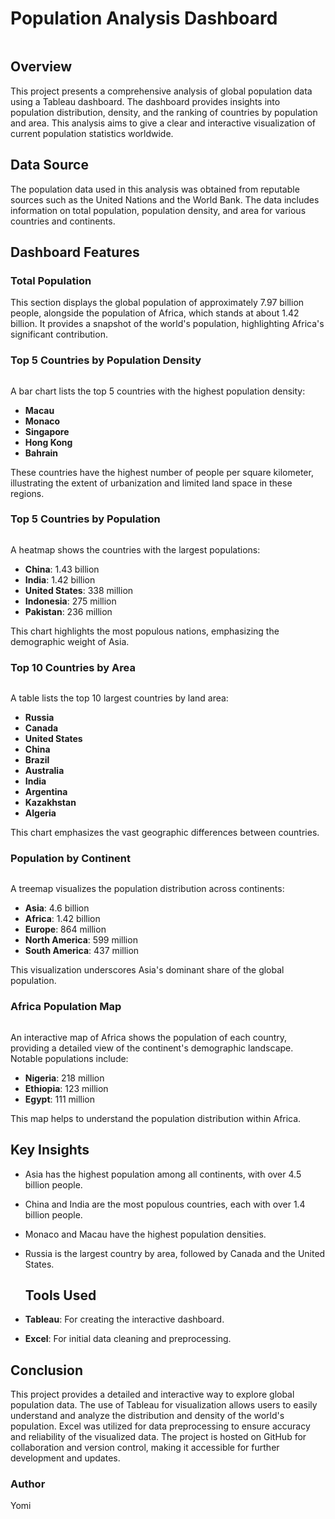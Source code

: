 # Population Analysis Dashboard

![]()

## Overview

This project presents a comprehensive analysis of global population data using a Tableau dashboard. The dashboard provides insights into population distribution, density, and the ranking of countries by population and area. This analysis aims to give a clear and interactive visualization of current population statistics worldwide.


## Data Source

The population data used in this analysis was obtained from reputable sources such as the United Nations and the World Bank. The data includes information on total population, population density, and area for various countries and continents.

## Dashboard Features

### Total Population

This section displays the global population of approximately 7.97 billion people, alongside the population of Africa, which stands at about 1.42 billion. It provides a snapshot of the world's population, highlighting Africa's significant contribution.

### Top 5 Countries by Population Density


![]()

A bar chart lists the top 5 countries with the highest population density:
- **Macau**
- **Monaco**
- **Singapore**
- **Hong Kong**
- **Bahrain**

These countries have the highest number of people per square kilometer, illustrating the extent of urbanization and limited land space in these regions.

### Top 5 Countries by Population

![]()

A heatmap shows the countries with the largest populations:
- **China**: 1.43 billion
- **India**: 1.42 billion
- **United States**: 338 million
- **Indonesia**: 275 million
- **Pakistan**: 236 million

This chart highlights the most populous nations, emphasizing the demographic weight of Asia.

### Top 10 Countries by Area

![]()

A table lists the top 10 largest countries by land area:
- **Russia**
- **Canada**
- **United States**
- **China**
- **Brazil**
- **Australia**
- **India**
- **Argentina**
- **Kazakhstan**
- **Algeria**

This chart emphasizes the vast geographic differences between countries.

### Population by Continent

![]()

A treemap visualizes the population distribution across continents:
- **Asia**: 4.6 billion
- **Africa**: 1.42 billion
- **Europe**: 864 million
- **North America**: 599 million
- **South America**: 437 million

This visualization underscores Asia's dominant share of the global population.

### Africa Population Map

![]()

An interactive map of Africa shows the population of each country, providing a detailed view of the continent's demographic landscape. Notable populations include:
- **Nigeria**: 218 million
- **Ethiopia**: 123 million
- **Egypt**: 111 million

This map helps to understand the population distribution within Africa.


## Key Insights

- Asia has the highest population among all continents, with over 4.5 billion people.
- China and India are the most populous countries, each with over 1.4 billion people.
- Monaco and Macau have the highest population densities.
- Russia is the largest country by area, followed by Canada and the United States.

  ## Tools Used

- **Tableau**: For creating the interactive dashboard.
- **Excel**: For initial data cleaning and preprocessing.


## Conclusion

This project provides a detailed and interactive way to explore global population data. The use of Tableau for visualization allows users to easily understand and analyze the distribution and density of the world's population. Excel was utilized for data preprocessing to ensure accuracy and reliability of the visualized data. The project is hosted on GitHub for collaboration and version control, making it accessible for further development and updates.



### Author
Yomi
